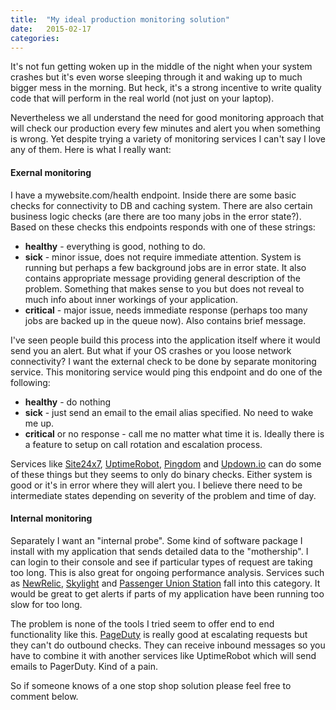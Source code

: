 ```yaml
---
title:  "My ideal production monitoring solution"
date: 	2015-02-17
categories:
---
```


It's not fun getting woken up in the middle of the night when your system crashes but it's even worse sleeping through it and waking up to much bigger mess in the morning.  But heck, it's a strong incentive to write quality code that will perform in the real world (not just on your laptop).

Nevertheless we all understand the need for good monitoring approach that will check our production every few minutes and alert you when something is wrong.  Yet despite trying a variety of monitoring services I can't say I love any of them.  Here is what I really want:

#### Exernal monitoring

I have a mywebsite.com/health endpoint.  Inside there are some basic checks for connectivity to DB and caching system.  There are also certain business logic checks (are there are too many jobs in the error state?).  Based on these checks this endpoints responds with one of these strings:

* **healthy** - everything is good, nothing to do.
* **sick** - minor issue, does not require immediate attention.  System is running but perhaps a few background jobs are in error state.  It also contains appropriate message providing general description of the problem. Something that makes sense to you but does not reveal to much info about inner workings of your application.
* **critical** - major issue, needs immediate response (perhaps too many jobs are backed up in the queue now).  Also contains brief message.

I've seen people build this process into the application itself where it would send you an alert.  But what if your OS crashes or you loose network connectivity?  I want the external check to be done by separate monitoring service.  This monitoring service would ping this endpoint and do one of the following:

* **healthy** - do nothing
* **sick** - just send an email to the email alias specified.  No need to wake me up.
* **critical** or no response - call me no matter what time it is.  Ideally there is a feature to setup on call rotation and escalation process.

Services like [Site24x7](https://www.site24x7.com/), [UptimeRobot](https://uptimerobot.com/), [Pingdom](https://www.pingdom.com/) and [Updown.io](http://updown.io/) can do some of these things but they seems to only do binary checks.  Either system is good or it's in error where they will alert you.  I believe there need to be intermediate states depending on severity of the problem and time of day.

#### Internal monitoring

Separately I want an "internal probe".  Some kind of software package I install with my application that sends detailed data to the "mothership".  I can login to their console and see if particular types of request are taking too long.  This is also great for ongoing performance analysis.  Services such as [NewRelic](https://newrelic.com/), [Skylight](https://www.skylight.io/) and [Passenger Union Station](https://www.unionstationapp.com/) fall into this category.  It would be great to get alerts if parts of my application have been running too slow for too long.

The problem is none of the tools I tried seem to offer end to end functionality like this.  [PageDuty](https://www.pagerduty.com/) is really good at escalating requests but they can't do outbound checks.  They can receive inbound messages so you have to combine it with another services like UptimeRobot which will send emails to PagerDuty.  Kind of a pain.

So if someone knows of a one stop shop solution please feel free to comment below.